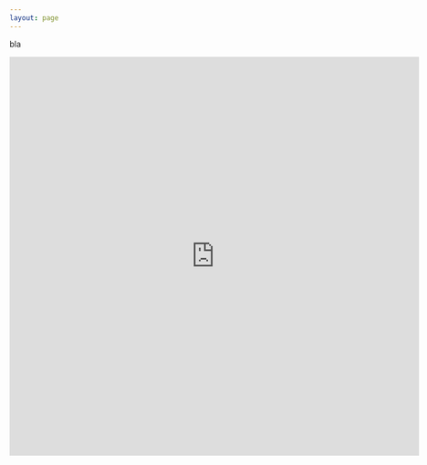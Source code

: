```yaml
---
layout: page
---
```

bla

<iframe src="http://docs.google.com/gview?url=https://github.com/ConstanzaSchibber/constanzaschibber.github.io/blob/master/pdfs/ConstanzaSchibber_cv.pdf&embedded=false" style="width:718px; height:700px;" frameborder="0"></iframe>


